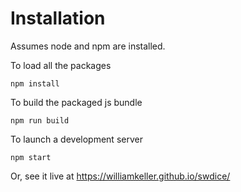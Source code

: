 Installation
============

Assumes node and npm are installed.

To load all the packages

`npm install`

To build the packaged js bundle

`npm run build`

To launch a development server

`npm start`

Or, see it live at https://williamkeller.github.io/swdice/ 
